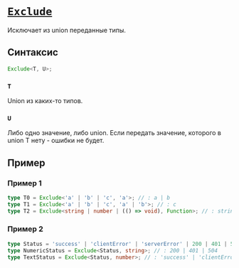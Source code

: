 # [`Exclude`](../index.md)

Исключает из union переданные типы.

## Синтаксис

```ts
Exclude<T, U>;
```

### `T`

Union из каких-то типов.

### `U`

Либо одно значение, либо union. Если передать значение, которого в union T нету - ошибки не будет.

## Пример

### Пример 1

```ts
type T0 = Exclude<'a' | 'b' | 'c', 'a'>; // : a | b
type T1 = Exclude<'a' | 'b' | 'c', 'a' | 'b'>; // : c
type T2 = Exclude<string | number | (() => void), Function>; // : string | number
```

### Пример 2

```ts
type Status = 'success' | 'clientError' | 'serverError' | 200 | 401 | 504; // all
type NumericStatus = Exclude<Status, string>; // : 200 | 401 | 504
type TextStatus = Exclude<Status, number>; // : 'success' | 'clientError' | 'serverError'
```
